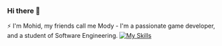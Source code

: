 ### Hi there 👋
⚡ I'm Mohid, my friends call me Mody - I'm a passionate game developer, and a student of Software Engineering.
[![My Skills](https://skillicons.dev/icons?i=js,html,css,wasm)](https://skillicons.dev)

<!--
**mohammadmohid/mohammadmohid** is a ✨ _special_ ✨ repository because its `README.md` (this file) appears on your GitHub profile.

Here are some ideas to get you started:

- 🔭 I’m currently working on ...
- 🌱 I’m currently learning ...
- 👯 I’m looking to collaborate on ...
- 🤔 I’m looking for help with ...
- 💬 Ask me about ...
- 📫 How to reach me: ...
- 😄 Pronouns: ...
- ⚡ Fun fact: ...
-->
